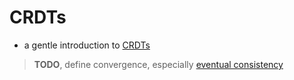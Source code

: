 # CRDTs

* a gentle introduction to [CRDTs](https://en.wikipedia.org/wiki/Conflict-free_replicated_data_type)

> **TODO**, define convergence, especially [eventual consistency](https://en.wikipedia.org/wiki/Eventual_consistency)


